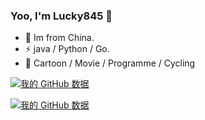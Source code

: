 ### Yoo, I'm Lucky845 👋

- 🍻 Im from China.
- ⚡ java / Python / Go.
- 🏃 Cartoon / Movie / Programme / Cycling

[![我的 GitHub 数据](https://github-readme-stats.vercel.app/api?username=lucky845&hide_title=true&layout=compact&locale=cn)]()

[![我的 GitHub 数据](https://github-readme-stats.vercel.app/api/top-langs/?username=lucky845&hide_title=true&layout=compact&locale=cn)]()
